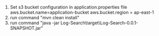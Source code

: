 1. Set s3 bucket configuration in application.properties file 
aws.bucket.name=application-bucket
aws.bucket.region = ap-east-1
2. run command "mvn clean install"
3. run command "java -jar Log-Search\target\Log-Search-0.0.1-SNAPSHOT.jar"
